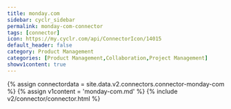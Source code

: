 ```yaml
---
title: monday.com
sidebar: cyclr_sidebar
permalink: monday-com-connector
tags: [connector]
icon: https://my.cyclr.com/api/ConnectorIcon/14015
default_header: false
category: Product Management
categories: [Product Management,Collaboration,Project Management]
showv1content: true
---
```

{% assign connectordata = site.data.v2.connectors.connector-monday-com %}
{% assign v1content = 'monday-com.md' %}
{% include v2/connector/connector.html %}	